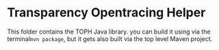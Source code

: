 # Transparency Opentracing Helper

This folder contains the TOPH Java library. you can build it using via the
terminal`mvn package`, but it gets also built via the top level Maven project.

